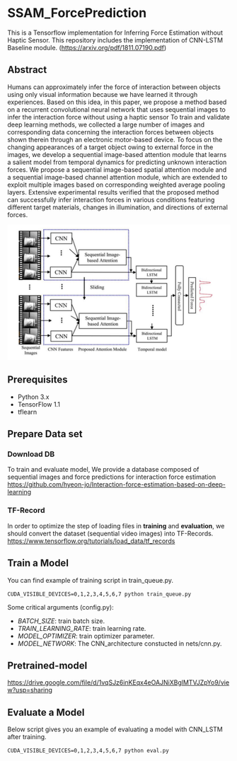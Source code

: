 # SSAM_ForcePrediction
This is a Tensorflow implementation for Inferring Force Estimation without Haptic Sensor. This repository includes the implementation of CNN-LSTM Baseline module. (https://arxiv.org/pdf/1811.07190.pdf)

## Abstract
Humans can approximately infer the force of interaction
between objects using only visual information because we
have learned it through experiences. Based on this idea,
in this paper, we propose a method based on a recurrent
convolutional neural network that uses sequential images
to infer the interaction force without using a haptic sensor To train and validate deep learning methods, we collected a
large number of images and corresponding data concerning the interaction forces between objects shown therein
through an electronic motor-based device. To focus on the
changing appearances of a target object owing to external
force in the images, we develop a sequential image-based
attention module that learns a salient model from temporal dynamics for predicting unknown interaction forces. We
propose a sequential image-based spatial attention module and a sequential image-based channel attention module, which are extended to exploit multiple images based on
corresponding weighted average pooling layers. Extensive
experimental results verified that the proposed method can
successfully infer interaction forces in various conditions
featuring different target materials, changes in illumination,
and directions of external forces.

![Alt text](/samples/Fig_main.JPG)

## Prerequisites
* Python 3.x
* TensorFlow 1.1
* tflearn


## Prepare Data set
### Download DB
To train and evaluate model, We provide a database composed of sequential images and force predictions for interaction force estimation
https://github.com/hyeon-jo/Interaction-force-estimation-based-on-deep-learning
### TF-Record
In order to optimize the step of loading files in **training** and **evaluation**, we should convert the dataset (sequential video images) into TF-Records.
https://www.tensorflow.org/tutorials/load_data/tf_records

## Train a Model
You can find example of training script in train_queue.py.
<pre><code>CUDA_VISIBLE_DEVICES=0,1,2,3,4,5,6,7 python train_queue.py</code></pre>
Some critical arguments (config.py):
* *BATCH_SIZE*: train batch size.
* *TRAIN_LEARNING_RATE*: train learning rate.
* *MODEL_OPTIMIZER*: train optimizer parameter.
* *MODEL_NETWORK*: The CNN_architecture constucted in nets/cnn.py.

## Pretrained-model 
https://drive.google.com/file/d/1vqSJz6inKEqx4eOAJNiXBglMTVJZpYo9/view?usp=sharing

## Evaluate a Model
Below script gives you an example of evaluating a model with CNN_LSTM after training.
<pre><code>CUDA_VISIBLE_DEVICES=0,1,2,3,4,5,6,7 python eval.py</code></pre>






